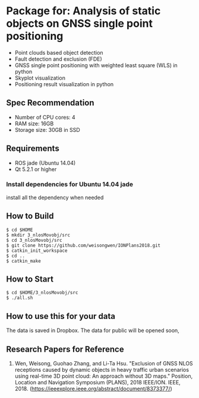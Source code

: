 # Package for: Analysis of static objects on GNSS single point positioning

- Point clouds based object detection
- Fault detection and exclusion (FDE)
- GNSS single point positioning with weighted least square (WLS) in python
- Skyplot visualization
- Positioning result visualization in python

## Spec Recommendation

- Number of CPU cores: 4
- RAM size: 16GB
- Storage size: 30GB in SSD

## Requirements

- ROS jade (Ubuntu 14.04)
- Qt 5.2.1 or higher

### Install dependencies for Ubuntu 14.04 jade

install all the dependency when needed



## How to Build

```
$ cd $HOME
$ mkdir 3_nlosMovobj/src
$ cd 3_nlosMovobj/src
$ git clone https://github.com/weisongwen/IONPlans2018.git
$ catkin_init_workspace
$ cd ..
$ catkin_make
```

## How to Start

```
$ cd $HOME/3_nlosMovobj/src
$ ./all.sh
```

## How to use this for your data

The data is saved in Dropbox. The data for public will be opened soon,


## Research Papers for Reference

1. Wen, Weisong, Guohao Zhang, and Li-Ta Hsu. "Exclusion of GNSS NLOS receptions caused by dynamic objects in heavy traffic urban scenarios using real-time 3D point cloud: An approach without 3D maps." Position, Location and Navigation Symposium (PLANS), 2018 IEEE/ION. IEEE, 2018. (https://ieeexplore.ieee.org/abstract/document/8373377/)

